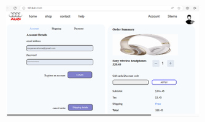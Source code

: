 ![image preview](https://github.com/mugane-wahome/company-webpage/blob/main/Screenshot%202024-01-13%20225327.png)
